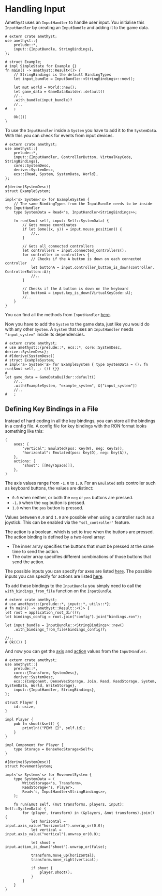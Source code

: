 # Handling Input

Amethyst uses an `InputHandler` to handle user input.
You initialise this `InputHandler` by creating an `InputBundle` and adding it to the game data.

```rust,edition2018,no_run,noplaypen
# extern crate amethyst;
use amethyst::{
    prelude::*,
    input::{InputBundle, StringBindings},
};

# struct Example;
# impl SimpleState for Example {}
fn main() -> amethyst::Result<()> {
    // StringBindings is the default BindingTypes
    let input_bundle = InputBundle::<StringBindings>::new();

    let mut world = World::new();
    let game_data = GameDataBuilder::default()
    //..
    .with_bundle(input_bundle)?
    //..
#   ;

    Ok(())
}
```

To use the `InputHandler` inside a `System` you have to add it to the `SystemData`. With this you can check for events from input devices.

```rust,edition2018,no_run,noplaypen
# extern crate amethyst;
use amethyst::{
    prelude::*,
    input::{InputHandler, ControllerButton, VirtualKeyCode, StringBindings},
    core::SystemDesc,
    derive::SystemDesc,
    ecs::{Read, System, SystemData, World},
};

#[derive(SystemDesc)]
struct ExampleSystem;

impl<'s> System<'s> for ExampleSystem {
    // The same BindingTypes from the InputBundle needs to be inside the InputHandler
    type SystemData = Read<'s, InputHandler<StringBindings>>;

    fn run(&mut self, input: Self::SystemData) {
        // Gets mouse coordinates
        if let Some((x, y)) = input.mouse_position() {
            //..
        }
        
        // Gets all connected controllers
        let controllers = input.connected_controllers();
        for controller in controllers {
            // Checks if the A button is down on each connected controller
            let buttonA = input.controller_button_is_down(controller, ControllerButton::A);
            //..
        }

        // Checks if the A button is down on the keyboard
        let buttonA = input.key_is_down(VirtualKeyCode::A);
        //..
    }
}
```

You can find all the methods from `InputHandler` [here][input_ha].

Now you have to add the `System` to the game data, just like you would do with any other `System`. A `System` that uses an `InputHandler` needs `"input_system"` inside its dependencies.

```rust,edition2018,no_run,noplaypen
# extern crate amethyst;
# use amethyst::{prelude::*, ecs::*, core::SystemDesc, derive::SystemDesc};
# #[derive(SystemDesc)]
# struct ExampleSystem; 
# impl<'a> System<'a> for ExampleSystem { type SystemData = (); fn run(&mut self, _: ()) {}}
#
let game_data = GameDataBuilder::default()
    //..
    .with(ExampleSystem, "example_system", &["input_system"])
    //..
#   ;
```

[input_ha]: https://docs.amethyst.rs/master/amethyst_input/struct.InputHandler.html#methods

## Defining Key Bindings in a File

Instead of hard coding in all the key bindings, you can store all the bindings in a config file. A config file for key bindings with the RON format looks something like this:

```ron,ignore
(
    axes: {
        "vertical": Emulated(pos: Key(W), neg: Key(S)),
        "horizontal": Emulated(pos: Key(D), neg: Key(A)),
    },
    actions: {
        "shoot": [[Key(Space)]],
    },
)
```

The axis values range from `-1.0` to `1.0`. For an `Emulated` axis controller such as keyboard buttons, the values are distinct:

* `0.0` when neither, or both the `neg` or `pos` buttons are pressed.
* `-1.0` when the `neg` button is pressed.
* `1.0` when the `pos` button is pressed.

Values between `0.0` and `1.0` are possible when using a controller such as a joystick. This can be enabled via the `"sdl_controller"` feature.

The action is a boolean, which is set to true when the buttons are pressed. The action binding is defined by a two-level array:

* The inner array specifies the buttons that must be pressed at the same time to send the action.
* The outer array specifies different combinations of those buttons that send the action.

The possible inputs you can specify for axes are listed [here][in_axis]. The possible inputs you can specify for actions are listed [here][button].

To add these bindings to the `InputBundle` you simply need to call the `with_bindings_from_file` function on the `InputBundle`.

```rust,edition2018,no_run,noplaypen
# extern crate amethyst;
# use amethyst::{prelude::*, input::*, utils::*};
# fn main() -> amethyst::Result::<()> {
let root = application_root_dir()?;
let bindings_config = root.join("config").join("bindings.ron");

let input_bundle = InputBundle::<StringBindings>::new()
    .with_bindings_from_file(bindings_config)?;

//..
# Ok(()) }
```

And now you can get the [axis][axis_val] and [action][is_down] values from the `InputHandler`.

```rust,edition2018,no_run,noplaypen
# extern crate amethyst;
use amethyst::{
    prelude::*,
    core::{Transform, SystemDesc},
    derive::SystemDesc,
    ecs::{Component, DenseVecStorage, Join, Read, ReadStorage, System, SystemData, World, WriteStorage},
    input::{InputHandler, StringBindings},
};

struct Player {
    id: usize,
}

impl Player {
    pub fn shoot(&self) {
        println!("PEW! {}", self.id);
    }
}

impl Component for Player {
    type Storage = DenseVecStorage<Self>;
}

#[derive(SystemDesc)]
struct MovementSystem;

impl<'s> System<'s> for MovementSystem {
    type SystemData = (
        WriteStorage<'s, Transform>,
        ReadStorage<'s, Player>,
        Read<'s, InputHandler<StringBindings>>,
    );
    
    fn run(&mut self, (mut transforms, players, input): Self::SystemData) {
        for (player, transform) in (&players, &mut transforms).join() {
            let horizontal = input.axis_value("horizontal").unwrap_or(0.0);
            let vertical = input.axis_value("vertical").unwrap_or(0.0);
            
            let shoot = input.action_is_down("shoot").unwrap_or(false);
            
            transform.move_up(horizontal);
            transform.move_right(vertical);
            
            if shoot {
                player.shoot();
            }
        }
    }
}
```

[in_axis]: https://docs.amethyst.rs/master/amethyst_input/enum.Axis.html
[button]: https://docs.amethyst.rs/master/amethyst_input/enum.Button.html
[axis_val]: https://docs.amethyst.rs/master/amethyst_input/struct.InputHandler.html#method.axis_value
[is_down]: https://docs.amethyst.rs/master/amethyst_input/struct.InputHandler.html#method.action_is_down